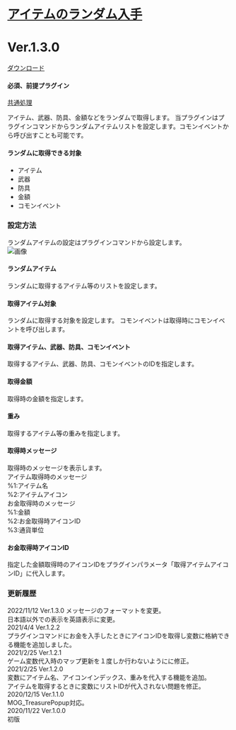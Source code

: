 # [アイテムのランダム入手](https://raw.githubusercontent.com/nuun888/MZ/master/NUUN_RandomItems.js)
# Ver.1.3.0
[ダウンロード](https://raw.githubusercontent.com/nuun888/MZ/master/NUUN_RandomItems.js)
#### 必須、前提プラグイン
[共通処理](https://github.com/nuun888/MZ/blob/master/README/Base.md)  


アイテム、武器、防具、金額などをランダムで取得します。
当プラグインはプラグインコマンドからランダムアイテムリストを設定します。コモンイベントから呼び出すことも可能です。

#### ランダムに取得できる対象
- アイテム
- 武器
- 防具
- 金額
- コモンイベント

### 設定方法
ランダムアイテムの設定はプラグインコマンドから設定します。  
![画像](img/RandomItems1.png)  

#### ランダムアイテム
ランダムに取得するアイテム等のリストを設定します。

#### 取得アイテム対象
ランダムに取得する対象を設定します。
コモンイベントは取得時にコモンイベントを呼び出します。

#### 取得アイテム、武器、防具、コモンイベント
取得するアイテム、武器、防具、コモンイベントのIDを指定します。

#### 取得金額
取得時の金額を指定します。

#### 重み
取得するアイテム等の重みを指定します。

#### 取得時メッセージ
取得時のメッセージを表示します。  
アイテム取得時のメッセージ  
%1:アイテム名  
%2:アイテムアイコン  
お金取得時のメッセージ  
%1:金額  
%2:お金取得時アイコンID  
%3:通貨単位  

#### お金取得時アイコンID
指定した金額取得時のアイコンIDをプラグインパラメータ「取得アイテムアイコンID」に代入します。

### 更新履歴  
2022/11/12 Ver.1.3.0
メッセージのフォーマットを変更。  
日本語以外での表示を英語表示に変更。  
2021/4/4 Ver.1.2.2  
プラグインコマンドにお金を入手したときにアイコンIDを取得し変数に格納できる機能を追加しました。  
2021/2/25 Ver.1.2.1  
ゲーム変数代入時のマップ更新を１度しか行わないようにに修正。  
2021/2/25 Ver.1.2.0  
変数にアイテム名、アイコンインデックス、重みを代入する機能を追加。  
アイテムを取得するときに変数にリストIDが代入されない問題を修正。  
2020/12/15 Ver.1.1.0  
MOG_TreasurePopup対応。  
2020/11/22 Ver.1.0.0  
初版  

